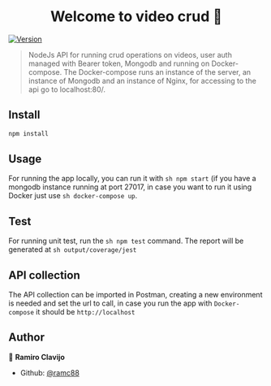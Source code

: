 <h1 align="center">Welcome to video crud 👋</h1>
<p>
  <a href="https://www.npmjs.com/package/video crud" target="_blank">
    <img alt="Version" src="https://img.shields.io/npm/v/video crud.svg">
  </a>
</p>

> NodeJs API for running crud operations on videos, user auth managed with Bearer token, Mongodb and running on Docker-compose. The Docker-compose runs an instance of the server, an instance of Mongodb and an instance of Nginx, for accessing to the api go to localhost:80/.

## Install

```sh
npm install
```

## Usage

For running the app locally, you can run it with ```sh npm start``` (if you have a mongodb instance running at port 27017, in case you want to run it using Docker just use ```sh docker-compose up```.

## Test

For running unit test, run the ```sh npm test``` command. The report will be generated at ```sh output/coverage/jest```

## API collection

The API collection can be imported in Postman, creating a new environment is needed and set the url to call, in case you run the app with ```Docker-compose``` it should be ```http://localhost```

## Author

👤 **Ramiro Clavijo**

* Github: [@ramc88](https://github.com/ramc88)